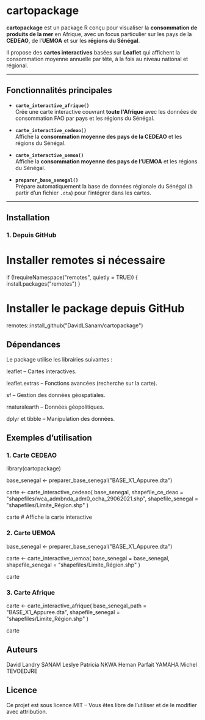 # cartopackage

**cartopackage** est un package R conçu pour visualiser la **consommation de produits de la mer** en Afrique, avec un focus particulier sur les pays de la **CEDEAO**, de l’**UEMOA** et sur les **régions du Sénégal**.

Il propose des **cartes interactives** basées sur **Leaflet** qui affichent la consommation moyenne annuelle par tête, à la fois au niveau national et régional.

---

## **Fonctionnalités principales**

- **`carte_interactive_afrique()`**  
  Crée une carte interactive couvrant **toute l'Afrique** avec les données de consommation FAO par pays et les régions du Sénégal.

- **`carte_interactive_cedeao()`**  
  Affiche la **consommation moyenne des pays de la CEDEAO** et les régions du Sénégal.

- **`carte_interactive_uemoa()`**  
  Affiche la **consommation moyenne des pays de l’UEMOA** et les régions du Sénégal.

- **`preparer_base_senegal()`**  
  Prépare automatiquement la base de données régionale du Sénégal (à partir d’un fichier `.dta`) pour l’intégrer dans les cartes.

---

## **Installation**

### **1. Depuis GitHub**

# Installer remotes si nécessaire
if (!requireNamespace("remotes", quietly = TRUE)) {
  install.packages("remotes")
}

# Installer le package depuis GitHub
remotes::install_github("DavidLSanam/cartopackage")



## Dépendances
Le package utilise les librairies suivantes :

leaflet – Cartes interactives.

leaflet.extras – Fonctions avancées (recherche sur la carte).

sf – Gestion des données géospatiales.

rnaturalearth – Données géopolitiques.

dplyr et tibble – Manipulation des données.


## Exemples d’utilisation
### 1. Carte CEDEAO

library(cartopackage)

base_senegal <- preparer_base_senegal("BASE_X1_Appuree.dta")

carte <- carte_interactive_cedeao(
  base_senegal,
  shapefile_ce_deao = "shapefiles/wca_admbnda_adm0_ocha_29062021.shp",
  shapefile_senegal = "shapefiles/Limite_Région.shp"
)

carte  # Affiche la carte interactive


### 2. Carte UEMOA

base_senegal <- preparer_base_senegal("BASE_X1_Appuree.dta")

carte <- carte_interactive_uemoa(
  base_senegal = base_senegal,
  shapefile_senegal = "shapefiles/Limite_Région.shp"
)

carte


### 3. Carte Afrique

carte <- carte_interactive_afrique(
  base_senegal_path = "BASE_X1_Appuree.dta",
  shapefile_senegal = "shapefiles/Limite_Région.shp"
)

carte


## Auteurs

David Landry SANAM
Leslye Patricia NKWA
Heman Parfait YAMAHA
Michel TEVOEDJRE

## Licence
Ce projet est sous licence MIT – Vous êtes libre de l’utiliser et de le modifier avec attribution.
